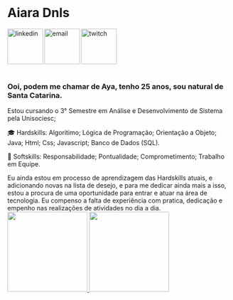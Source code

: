 </br>

<div dsplay="inline-block">
 
 <h1 align="left">Aiara Dnls</h1>
  <a href="https://www.linkedin.com/in/aiara-dorneles-823927226/">
    <img align="left" width="80px" src="https://static-00.iconduck.com/assets.00/linkedin-icon-2048x2048-ya5g47j2.png" alt="linkedin" style="vertical-align:top;">
  </a> 
  <a href="aiara.dnls@gmail.com">
    <img align="left" width="80px" src="https://static.vecteezy.com/system/resources/previews/016/716/465/non_2x/gmail-icon-free-png.png" alt="email" style="vertical-align:top;">
  </a>
  <a href="http://www.twitch.tv/SttarnixTdP">
    <img width="80px" src="https://freelogopng.com/images/all_img/1656152094twitch-icon-png.png" alt="twitch" style="vertical-align:top;">
  </a>
</div>
</br>

### Ooi, podem me chamar de Aya, tenho 25 anos, sou natural de Santa Catarina.

Estou cursando o 3° Semestre em Análise e Desenvolvimento de Sistema pela Unisociesc;
<div display="inline-block">
<p align="left"> 🎓 Hardskills: Algoritimo; Lógica de Programação; Orientação a Objeto; Java; Html; Css; Javascript; Banco de Dados (SQL).</p>
<p align="left"> 🌱 Softskills: Responsabilidade; Pontualidade; Comprometimento; Trabalho em Equipe.</p>
</div>
Eu ainda estou em processo de aprendizagem das Hardskills atuais, e adicionando novas na lista de desejo, e para me dedicar ainda mais a isso, estou a procura de uma oportunidade para entrar e atuar na área de tecnologia.
Eu compenso a falta de experiência com pratica, dedicação e empenho nas realizações de atividades no dia a dia.
</br>

<div>
<a href="https://github.com/Sttarnix">
<img loading="lazy" height="180em" src="https://github-readme-stats.vercel.app/api/top-langs/?username=sttarnix&layout=compact&langs_count=7&theme=dracula"/>
<img loading="lazy" height="180em" src="https://github-readme-stats.vercel.app/api?username=sttarnix&show_icons=true&theme=dracula&include_all_commits=true&count_private=true"/>
</div>
<!--
**Sttarnix/Sttarnix** is a ✨ _special_ ✨ repository because its `README.md` (this file) appears on your GitHub profile.

Here are some ideas to get you started:

- 🔭 I’m currently working on ...
- 🌱 I’m currently learning ...
- 👯 I’m looking to collaborate on ...
- 🤔 I’m looking for help with ...
- 💬 Ask me about ...
- 📫 How to reach me: ...
- 😄 Pronouns: ...
- ⚡ Fun fact: ...
-->
